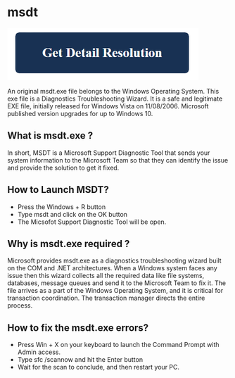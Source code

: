 # msdt

[![msdt](blue.png)](https://github.com/keeptech/msdt)


An original msdt.exe file belongs to the Windows Operating System. This exe file is a Diagnostics Troubleshooting Wizard. It is a safe and legitimate EXE file, initially released for Windows Vista on 11/08/2006. Microsoft published version upgrades for up to Windows 10.

## What is msdt.exe ?

In short, MSDT is a Microsoft Support Diagnostic Tool that sends your system information to the Microsoft Team so that they can identify the issue and provide the solution to get it fixed.

## How to Launch MSDT?

* Press the Windows + R button
* Type msdt and click on the OK button
* The Micsofot Support Diagnostic Tool will be open.

## Why is msdt.exe required ?

Microsoft provides msdt.exe as a diagnostics troubleshooting wizard built on the COM and .NET architectures. When a Windows system faces any issue then this wizard collects all the required data like file systems, databases, message queues and send it to the Microsoft Team to fix it. The file arrives as a part of the Windows Operating System, and it is critical for transaction coordination. The transaction manager directs the entire process.

## How to fix the msdt.exe errors?

* Press Win + X on your keyboard to launch the Command Prompt with Admin access.
* Type sfc /scannow and hit the Enter button
* Wait for the scan to conclude, and then restart your PC.
